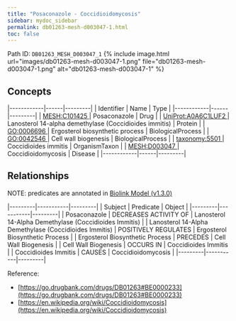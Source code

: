 ```yaml
---
title: "Posaconazole - Coccidioidomycosis"
sidebar: mydoc_sidebar
permalink: db01263-mesh-d003047-1.html
toc: false 
---
```



Path ID: `DB01263_MESH_D003047_1`
{% include image.html url="images/db01263-mesh-d003047-1.png" file="db01263-mesh-d003047-1.png" alt="db01263-mesh-d003047-1" %}

## Concepts

|------------|------|---------|
| Identifier | Name | Type    |
|------------|------|---------|
| <a href="https://identifiers.org/MESH:C101425">MESH:C101425 </a> | Posaconazole | Drug |
| <a href="https://identifiers.org/UniProt:A0A6C1LUF2">UniProt:A0A6C1LUF2 </a> | Lanosterol 14-alpha demethylase (Coccidioides immitis) | Protein |
| <a href="https://identifiers.org/GO:0006696">GO:0006696 </a> | Ergosterol biosynthetic process | BiologicalProcess |
| <a href="https://identifiers.org/GO:0042546">GO:0042546 </a> | Cell wall biogenesis | BiologicalProcess |
| <a href="https://identifiers.org/taxonomy:5501">taxonomy:5501 </a> | Coccidioides immitis | OrganismTaxon |
| <a href="https://identifiers.org/MESH:D003047">MESH:D003047 </a> | Coccidioidomycosis | Disease |
|------------|------|---------|

## Relationships


NOTE: predicates are annotated in <a href="https://github.com/biolink/biolink-model/releases/tag/v1.3.0">Biolink Model (v1.3.0)</a>

|---------|-----------|---------|
| Subject | Predicate | Object  |
|---------|-----------|---------|
| Posaconazole | DECREASES ACTIVITY OF | Lanosterol 14-Alpha Demethylase (Coccidioides Immitis) |
| Lanosterol 14-Alpha Demethylase (Coccidioides Immitis) | POSITIVELY REGULATES | Ergosterol Biosynthetic Process |
| Ergosterol Biosynthetic Process | PRECEDES | Cell Wall Biogenesis |
| Cell Wall Biogenesis | OCCURS IN | Coccidioides Immitis |
| Coccidioides Immitis | CAUSES | Coccidioidomycosis |
|---------|-----------|---------|

Reference: 
  - [https://go.drugbank.com/drugs/DB01263#BE0000233](https://go.drugbank.com/drugs/DB01263#BE0000233)
  - [https://en.wikipedia.org/wiki/Coccidioidomycosis](https://en.wikipedia.org/wiki/Coccidioidomycosis)
